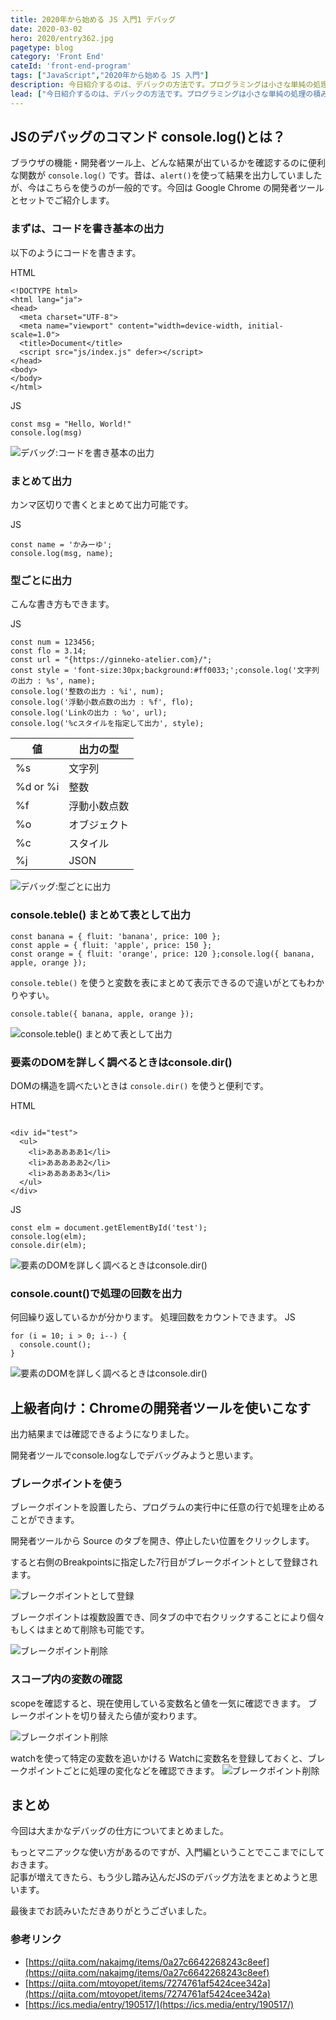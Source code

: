 ```yaml
---
title: 2020年から始める JS 入門1 デバッグ
date: 2020-03-02
hero: 2020/entry362.jpg
pagetype: blog
category: 'Front End'
cateId: 'front-end-program'
tags: ["JavaScript","2020年から始める JS 入門"]
description: 今日紹介するのは、デバックの方法です。プログラミングは小さな単純の処理の積み重ねです。うまくプログラミングを書くコツは、処理の一個一個ちゃんと動いているか確認することを怠らないこと。これを怠ると、どこでバグが発生しているか特定が難しくなります。デバッグができるようになることはプログラミングの基本なのでしっかりやり方を抑えておきましょう。
lead: ["今日紹介するのは、デバックの方法です。プログラミングは小さな単純の処理の積み重ねです。うまくプログラミングを書くコツは、処理の一個一個ちゃんと動いているか確認することを怠らないこと。これを怠ると、どこでバグが発生しているか特定が難しくなります。デバッグができるようになることはプログラミングの基本なのでしっかりやり方を抑えておきましょう。"]
---
```


## JSのデバッグのコマンド console.log()とは？
ブラウザの機能・開発者ツール上、どんな結果が出ているかを確認するのに便利な関数が `console.log()` です。昔は、`alert()`を使って結果を出力していましたが、今はこちらを使うのが一般的です。今回は Google Chrome の開発者ツールとセットでご紹介します。

### まずは、コードを書き基本の出力
以下のようにコードを書きます。

HTML
```
<!DOCTYPE html>
<html lang="ja">
<head>
  <meta charset="UTF-8">
  <meta name="viewport" content="width=device-width, initial-scale=1.0">
  <title>Document</title>
  <script src="js/index.js" defer></script>
</head>
<body>
</body>
</html>
```
JS
```
const msg = "Hello, World!"
console.log(msg)
```

![デバッグ:コードを書き基本の出力](./images/2020/03/entry364-1.jpg)

### まとめて出力
カンマ区切りで書くとまとめて出力可能です。

JS
```
const name = 'かみーゆ';
console.log(msg, name);
```
### 型ごとに出力
こんな書き方もできます。

JS
```
const num = 123456;
const flo = 3.14;
const url = "{https://ginneko-atelier.com}/";
const style = 'font-size:30px;background:#ff0033;';console.log('文字列の出力 : %s', name);
console.log('整数の出力 : %i', num);
console.log('浮動小数点数の出力 : %f', flo);
console.log('Linkの出力 : %o', url);
console.log('%cスタイルを指定して出力', style);

```
| 値 | 出力の型 |
|-------- | -------- |
|%s|文字列|
|%d or %i|整数|
|%f|浮動小数点数|
|%o|オブジェクト|
|%c|スタイル|
|%j|JSON|

![デバッグ:型ごとに出力](./images/2020/03/entry364-2.jpg)

### console.teble() まとめて表として出力
```
const banana = { fluit: 'banana', price: 100 };
const apple = { fluit: 'apple', price: 150 };
const orange = { fluit: 'orange', price: 120 };console.log({ banana, apple, orange });
```
`console.teble()` を使うと変数を表にまとめて表示できるので違いがとてもわかりやすい。
```
console.table({ banana, apple, orange });
```

![console.teble() まとめて表として出力](./images/2020/03/entry364-3.jpg)
### 要素のDOMを詳しく調べるときはconsole.dir()
DOMの構造を調べたいときは `console.dir()` を使うと便利です。

HTML
```

<div id="test">
  <ul>
    <li>あああああ1</li>
    <li>あああああ2</li>
    <li>あああああ3</li>
  </ul>
</div>
```
JS
```
const elm = document.getElementById('test');
console.log(elm);
console.dir(elm);
```
![要素のDOMを詳しく調べるときはconsole.dir()](./images/2020/03/entry364-4.jpg)
### console.count()で処理の回数を出力
何回繰り返しているかが分かります。
処理回数をカウントできます。
JS
```
for (i = 10; i > 0; i--) {
  console.count();
}
```
![要素のDOMを詳しく調べるときはconsole.dir()](./images/2020/03/entry364-8.jpg)

## 上級者向け：Chromeの開発者ツールを使いこなす
出力結果までは確認できるようになりました。

開発者ツールでconsole.logなしでデバッグみようと思います。

### ブレークポイントを使う
ブレークポイントを設置したら、プログラムの実行中に任意の行で処理を止めることができます。

開発者ツールから Source のタブを開き、停止したい位置をクリックします。

すると右側のBreakpointsに指定した7行目がブレークポイントとして登録されます。

![ブレークポイントとして登録](./images/2020/03/entry364-5.jpg)

ブレークポイントは複数設置でき、同タブの中で右クリックすることにより個々もしくはまとめて削除も可能です。

![ブレークポイント削除](./images/2020/03/entry364-6.jpg)

### スコープ内の変数の確認
scopeを確認すると、現在使用している変数名と値を一気に確認できます。
ブレークポイントを切り替えたら値が変わります。

![ブレークポイント削除](./images/2020/03/entry364-7.jpg)

watchを使って特定の変数を追いかける
Watchに変数名を登録しておくと、ブレークポイントごとに処理の変化などを確認できます。
![ブレークポイント削除](./images/2020/03/entry364-9.jpg)
## まとめ
今回は大まかなデバッグの仕方についてまとめました。

もっとマニアックな使い方があるのですが、入門編ということでここまでにしておきます。<br>
記事が増えてきたら、もう少し踏み込んだJSのデバッグ方法をまとめようと思います。

最後までお読みいただきありがとうございました。

### 参考リンク
* [https://qiita.com/nakajmg/items/0a27c6642268243c8eef](https://qiita.com/nakajmg/items/0a27c6642268243c8eef)
* [https://qiita.com/mtoyopet/items/7274761af5424cee342a](https://qiita.com/mtoyopet/items/7274761af5424cee342a)
* [https://ics.media/entry/190517/](https://ics.media/entry/190517/)
